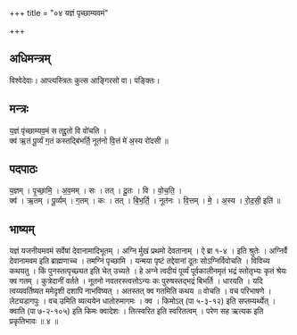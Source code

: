 +++
title = "०४ यज्ञं पृच्छाम्यवमं"

+++
## अधिमन्त्रम्
विश्वेदेवाः। आप्त्यस्त्रितः कुत्स आङ्गिरसो वा। पङ्क्तिः।

## मन्त्रः
य॒ज्ञं पृ॑च्छाम्यव॒मं स तद्दू॒तो वि वो॑चति ।  
क्व॑ ऋ॒तं पू॒र्व्यं ग॒तं कस्तद्बि॑भर्ति॒ नूत॑नो वि॒त्तं मे॑ अ॒स्य रो॑दसी ॥

## पदपाठः
य॒ज्ञम् । पृ॒च्छा॒मि॒ । अ॒व॒मम् । सः । तत् । दू॒तः । वि । वो॒च॒ति॒ ।  
क्व॑ । ऋ॒तम् । पू॒र्व्यम् । ग॒तम् । कः । तत् । बि॒भ॒र्ति॒ । नूत॑नः । वि॒त्तम् । मे॒ । अ॒स्य । रो॒द॒सी॒ इति॑ ॥

## भाष्यम्
यज्ञं यजनीयमवमं सर्वेषां देवानामादिभूतम् । अग्नि र्मुखं प्रथमो देवतानाम् । ऐ ब्रा १-४ । इति श्रुतेः । अग्निर्वै देवानामवम इति ब्राह्मणाच्च । तमग्निं पृच्छामि । यन्मया पृष्टं तद्देवानां दूतः सोऽग्निर्विवोचति । विविच्य कथयतु । किं पुनस्तत्पृच्छ्यत इति चेत् उच्यते । हे अग्ने त्वदीयं पूर्व्यं पूर्वकालीनमृतं भद्रं स्तोतृभ्यः कृतं श्रेयः क्व गतम् । कुत्रेदानीं वर्तते । नूतनो नवतरस्त्वत्तोऽन्यः कः पुरुषस्तद्भद्रं बिभर्ति । धारयति । यदि त्वय्यवर्तिष्यत ममेदृशी दशापि नाभविष्यत् । अतस्तत् क्व गतमिति कथय ॥ वोचति । वच परिभाषणे । लेट्यडागपुः । वच उमिति व्यत्ययेन धातोरुमागमः । क्व । किमोऽत् (पा ५-३-१२) इति सप्तम्यर्थ्येत् । क्वाति (पा ७-२-१०५) इति किमः क्वादेशः । तित्स्वरित इति स्वरितत्वम् । परेण सह ऋत्यक इति प्रकृतिभावः ॥ ४ ॥